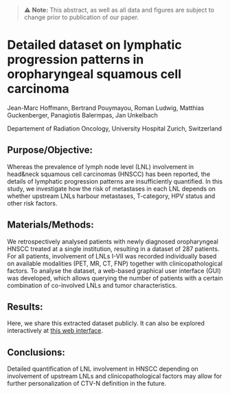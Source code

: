> :warning: **Note:** This abstract, as well as all data and figures are subject to change prior to publication of our paper.

# Detailed dataset on lymphatic progression patterns in oropharyngeal squamous cell carcinoma

Jean-Marc Hoffmann, Bertrand Pouymayou, Roman Ludwig, Matthias Guckenberger, Panagiotis Balermpas, Jan Unkelbach

Departement of Radiation Oncology, University Hospital Zurich, Switzerland

## Purpose/Objective: 

Whereas the prevalence of lymph node level (LNL) involvement in head&neck squamous cell carcinomas (HNSCC) has been reported, the details of lymphatic progression patterns are insufficiently quantified. In this study, we investigate how the risk of metastases in each LNL depends on whether upstream LNLs harbour metastases, T-category, HPV status and other risk factors.  


## Materials/Methods:

We retrospectively analysed patients with newly diagnosed oropharyngeal HNSCC treated at a single institution, resulting in a dataset of 287 patients. For all patients, involvement of LNLs I-VII was recorded individually based on available modalities (PET, MR, CT, FNP) together with clinicopathological factors. To analyse the dataset, a web-based graphical user interface (GUI) was developed, which allows querying the number of patients with a certain combination of co-involved LNLs and tumor characteristics.


## Results:

Here, we share this extracted dataset publicly. It can also be explored interactively at [this web interface](https://2021-oropharynx.lyprox.org/).


## Conclusions:

Detailed quantification of LNL involvement in HNSCC depending on involvement of upstream LNLs and clinicopathological factors may allow for further personalization of CTV-N definition in the future.
